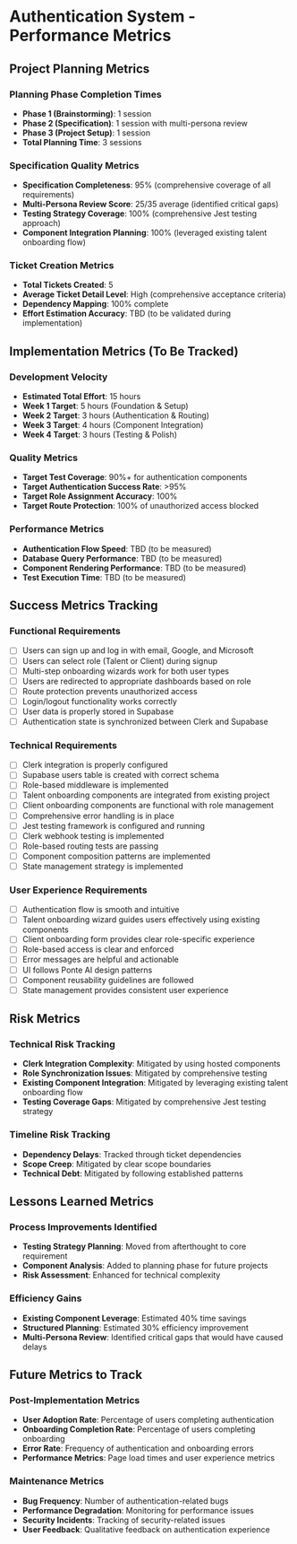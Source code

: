 # Authentication System - Performance Metrics

## Project Planning Metrics

### Planning Phase Completion Times
- **Phase 1 (Brainstorming)**: 1 session
- **Phase 2 (Specification)**: 1 session with multi-persona review
- **Phase 3 (Project Setup)**: 1 session
- **Total Planning Time**: 3 sessions

### Specification Quality Metrics
- **Specification Completeness**: 95% (comprehensive coverage of all requirements)
- **Multi-Persona Review Score**: 25/35 average (identified critical gaps)
- **Testing Strategy Coverage**: 100% (comprehensive Jest testing approach)
- **Component Integration Planning**: 100% (leveraged existing talent onboarding flow)

### Ticket Creation Metrics
- **Total Tickets Created**: 5
- **Average Ticket Detail Level**: High (comprehensive acceptance criteria)
- **Dependency Mapping**: 100% complete
- **Effort Estimation Accuracy**: TBD (to be validated during implementation)

## Implementation Metrics (To Be Tracked)

### Development Velocity
- **Estimated Total Effort**: 15 hours
- **Week 1 Target**: 5 hours (Foundation & Setup)
- **Week 2 Target**: 3 hours (Authentication & Routing)
- **Week 3 Target**: 4 hours (Component Integration)
- **Week 4 Target**: 3 hours (Testing & Polish)

### Quality Metrics
- **Target Test Coverage**: 90%+ for authentication components
- **Target Authentication Success Rate**: >95%
- **Target Role Assignment Accuracy**: 100%
- **Target Route Protection**: 100% of unauthorized access blocked

### Performance Metrics
- **Authentication Flow Speed**: TBD (to be measured)
- **Database Query Performance**: TBD (to be measured)
- **Component Rendering Performance**: TBD (to be measured)
- **Test Execution Time**: TBD (to be measured)

## Success Metrics Tracking

### Functional Requirements
- [ ] Users can sign up and log in with email, Google, and Microsoft
- [ ] Users can select role (Talent or Client) during signup
- [ ] Multi-step onboarding wizards work for both user types
- [ ] Users are redirected to appropriate dashboards based on role
- [ ] Route protection prevents unauthorized access
- [ ] Login/logout functionality works correctly
- [ ] User data is properly stored in Supabase
- [ ] Authentication state is synchronized between Clerk and Supabase

### Technical Requirements
- [ ] Clerk integration is properly configured
- [ ] Supabase users table is created with correct schema
- [ ] Role-based middleware is implemented
- [ ] Talent onboarding components are integrated from existing project
- [ ] Client onboarding components are functional with role management
- [ ] Comprehensive error handling is in place
- [ ] Jest testing framework is configured and running
- [ ] Clerk webhook testing is implemented
- [ ] Role-based routing tests are passing
- [ ] Component composition patterns are implemented
- [ ] State management strategy is implemented

### User Experience Requirements
- [ ] Authentication flow is smooth and intuitive
- [ ] Talent onboarding wizard guides users effectively using existing components
- [ ] Client onboarding form provides clear role-specific experience
- [ ] Role-based access is clear and enforced
- [ ] Error messages are helpful and actionable
- [ ] UI follows Ponte AI design patterns
- [ ] Component reusability guidelines are followed
- [ ] State management provides consistent user experience

## Risk Metrics

### Technical Risk Tracking
- **Clerk Integration Complexity**: Mitigated by using hosted components
- **Role Synchronization Issues**: Mitigated by comprehensive testing
- **Existing Component Integration**: Mitigated by leveraging existing talent onboarding flow
- **Testing Coverage Gaps**: Mitigated by comprehensive Jest testing strategy

### Timeline Risk Tracking
- **Dependency Delays**: Tracked through ticket dependencies
- **Scope Creep**: Mitigated by clear scope boundaries
- **Technical Debt**: Mitigated by following established patterns

## Lessons Learned Metrics

### Process Improvements Identified
- **Testing Strategy Planning**: Moved from afterthought to core requirement
- **Component Analysis**: Added to planning phase for future projects
- **Risk Assessment**: Enhanced for technical complexity

### Efficiency Gains
- **Existing Component Leverage**: Estimated 40% time savings
- **Structured Planning**: Estimated 30% efficiency improvement
- **Multi-Persona Review**: Identified critical gaps that would have caused delays

## Future Metrics to Track

### Post-Implementation Metrics
- **User Adoption Rate**: Percentage of users completing authentication
- **Onboarding Completion Rate**: Percentage of users completing onboarding
- **Error Rate**: Frequency of authentication and onboarding errors
- **Performance Metrics**: Page load times and user experience metrics

### Maintenance Metrics
- **Bug Frequency**: Number of authentication-related bugs
- **Performance Degradation**: Monitoring for performance issues
- **Security Incidents**: Tracking of security-related issues
- **User Feedback**: Qualitative feedback on authentication experience 
